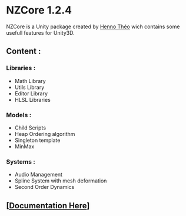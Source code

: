 # NZCore 1.2.4

NZCore is a Unity package created by [Henno Théo](https://github.com/NazioLT) wich contains some usefull features for Unity3D.

## Content :

### Libraries : 

* Math Library
* Utils Library
* Editor Library
* HLSL Libraries

### Models : 

* Child Scripts
* Heap Ordering algorithm
* Singleton template
* MinMax

### Systems : 

* Audio Management
* Spline System with mesh deformation
* Second Order Dynamics

## [[Documentation Here](https://henno-theo.notion.site/NZCore-1-2-3-4a66cf07cec245c5a773a7722bbba0b2)]
